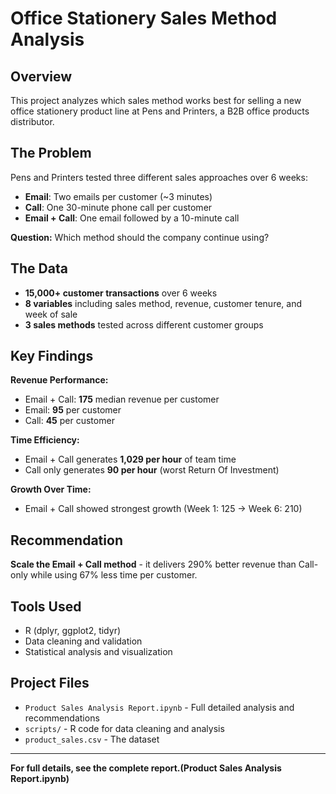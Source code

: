 # Office Stationery Sales Method Analysis

## Overview

This project analyzes which sales method works best for selling a new office stationery product line at Pens and Printers, a B2B office products distributor.

## The Problem

Pens and Printers tested three different sales approaches over 6 weeks:
- **Email**: Two emails per customer (~3 minutes)
- **Call**: One 30-minute phone call per customer
- **Email + Call**: One email followed by a 10-minute call

**Question:** Which method should the company continue using?

## The Data

- **15,000+ customer transactions** over 6 weeks
- **8 variables** including sales method, revenue, customer tenure, and week of sale
- **3 sales methods** tested across different customer groups

## Key Findings

**Revenue Performance:**
- Email + Call: **175** median revenue per customer
- Email: **95** per customer
- Call: **45** per customer

**Time Efficiency:**
- Email + Call generates **1,029 per hour** of team time
- Call only generates **90 per hour** (worst Return Of Investment)

**Growth Over Time:**
- Email + Call showed strongest growth (Week 1: 125 → Week 6: 210)

## Recommendation

**Scale the Email + Call method** - it delivers 290% better revenue than Call-only while using 67% less time per customer.

## Tools Used

- R (dplyr, ggplot2, tidyr)
- Data cleaning and validation
- Statistical analysis and visualization

## Project Files

- `Product Sales Analysis Report.ipynb` - Full detailed analysis and recommendations
- `scripts/` - R code for data cleaning and analysis
- `product_sales.csv` - The dataset 

---

**For full details, see the complete report.(Product Sales Analysis Report.ipynb)**
